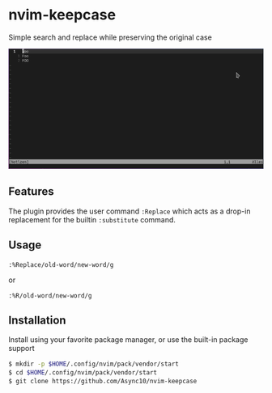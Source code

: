 # nvim-keepcase

Simple search and replace while preserving the original case

<div align=center>
  <img src="./keepcase.gif">
</div>

## Features

The plugin provides the user command `:Replace` which acts as a drop-in replacement for the builtin `:substitute` command.

## Usage

```
:%Replace/old-word/new-word/g
```

or

```
:%R/old-word/new-word/g
```

## Installation

Install using your favorite package manager, or use the built-in package support

```bash
$ mkdir -p $HOME/.config/nvim/pack/vendor/start
$ cd $HOME/.config/nvim/pack/vendor/start
$ git clone https://github.com/Async10/nvim-keepcase
```
